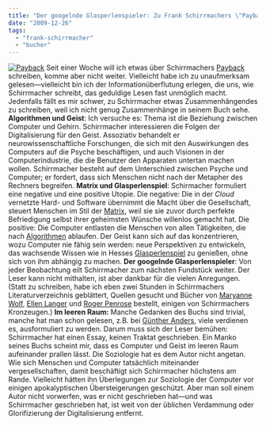 ```yaml
---
title: "Der googelnde Glasperlenspieler: Zu Frank Schirrmachers \"Payback\""
date: "2009-12-26"
tags: 
  - "frank-schirrmacher"
  - "bucher"
---
```


[![Payback](http://heinz.typepad.com/.a/6a00d83451d60069e20120a77ee3c9970b-800wi "Payback")](http://www.randomhouse.de/book/edition.jsp?edi=228696&frm=false) Seit einer Woche will ich etwas über Schirrmachers [Payback](http://www.randomhouse.de/book/edition.jsp?edi=228696&frm=false "Frank Schirrmacher - Payback - Blessing") schreiben, komme aber nicht weiter. Vielleicht habe ich zu unaufmerksam gelesen—vielleicht bin ich der Informationüberflutung erlegen, die uns, wie Schirrmacher schreibt, das geduldige Lesen fast unmöglich macht. Jedenfalls fällt es mir schwer, zu Schirrmacher etwas Zusammenhängendes zu schreiben, weil ich nicht genug Zusammenhänge in seinem Buch sehe. **Algorithmen und Geist**: Ich versuche es: Thema ist die Beziehung zwischen Computer und Gehirn. Schirrmacher interessieren die Folgen der Digitalisierung für den Geist. Assoziativ behandelt er neurowissenschaftliche Forschungen, die sich mit den Auswirkungen des Computers auf die Psyche beschäftigen, und auch Visionen in der Computerindustrie, die die Benutzer den Apparaten untertan machen wollen. Schirrmacher besteht auf dem Unterschied zwischen Psyche und Computer; er fordert, dass sich Menschen nicht nach der Metapher des Rechners begreifen. **Matrix und Glasperlenspiel**: Schirmacher formuliert eine negative und eine positive Utopie. Die negative: Die in der _Cloud_ vernetzte Hard- und Software übernimmt die Macht über die Gesellschaft, steuert Menschen im Stil der [Matrix](http://de.wikipedia.org/wiki/Matrix_%28Film%29 "Wikipedia: Matrix (film)"), weil sie sie zuvor durch perfekte Befriedigung selbst ihrer geheimsten Wünsche willenlos gemacht hat. Die positive: Die Computer entlasten die Menschen von allen Tätigkeiten, die nach [Algorithmen](http://de.wikipedia.org/wiki/Algorithmus "Wikipedia: Algorithmus") ablaufen. Der Geist kann sich auf das konzentrieren, wozu Computer nie fähig sein werden: neue Perspektiven zu entwickeln, das wachsende Wissen wie in Hesses [Glasperlenspiel](http://searchworks.stanford.edu/view/1182151 "Das Glasperlenspiel; versuch einer lebensbeschreibung des magisters ludi Josef Knecht samt Knechts hinterlassenen schriften. Herausgegeben von Hermann Hesse.") zu genießen, ohne sich von ihm abhängig zu machen. **Der googelnde Glasperlenspieler**: Von jeder Beobachtung eilt Schirrmacher zum nächsten Fundstück weiter. Der Leser kann nicht mithalten, ist aber dankbar für die vielen Anregungen. (Statt zu schreiben, habe ich eben zwei Stunden in Schirrmachers Literaturverzeichnis geblättert, Quellen gesucht und Bücher von [Maryanne Wolf](http://ase.tufts.edu/faculty-guide/fac/mwolf.childdev.htm "Tufts University: Marianne Wolf"), [Ellen Langer](http://www.ellenlanger.com/ "Website von Ellen Langer") und [Roger Penrose](http://en.wikipedia.org/wiki/The_Emperor%27s_New_Mind "Wikipedia: Roger Penros, The Emperor's New Mind") bestellt, einigen von Schirrmachers Kronzeugen.) **Im leeren Raum:** Manche Gedanken des Buchs sind trivial, manche hat man schon gelesen, z.B. bei [Günther Anders](http://books.google.at/books?id=QQ2xeat4UvMC&dq=G%C3%BCnther+Anders+die+antiquiertheit+des+menschen&printsec=frontcover&source=bl&ots=NIQoylMNeW&sig=04ZaBZbDSVo1iyNTHM2eYN7oX-A&hl=de&ei=mxg2S5CzBJrWmwPAieTIDg&sa=X&oi=book_result&ct=result&resnum=2&ved=0CBMQ6AEwAQ#v=onepage&q=&f=false "Die Antiquiertheit des Menschen - Google Bücher"), viele verdienen es, ausformuliert zu werden. Darum muss sich der Leser bemühen: Schirrmacher hat einen Essay, keinen Traktat geschrieben. Ein Manko seines Buchs scheint mir, dass es Computer und Geist im leeren Raum aufeinander prallen lässt. Die Soziologie hat es dem Autor nicht angetan. Wie sich Menschen und Computer tatsächlich miteinander vergesellschaften, damit beschäftigt sich Schirrmacher höchstens am Rande. Vielleicht hätten ihn Überlegungen zur Soziologie der Computer vor einigen apokalyptischen Übersteigerungen geschützt. Aber man soll einem Autor nicht vorwerfen, was er nicht geschrieben hat—und was Schirrmacher geschrieben hat, ist weit von der üblichen Verdammung oder Glorifizierung der Digitalisierung entfernt.
